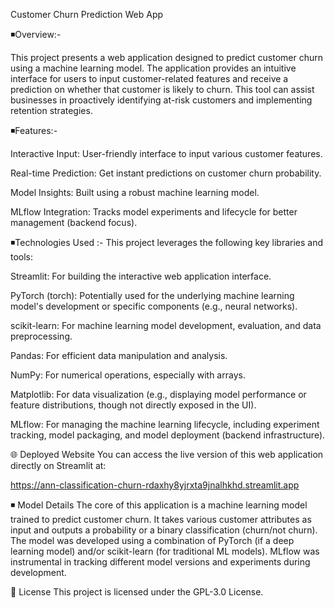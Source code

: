 Customer Churn Prediction Web App


◾Overview:-

This project presents a web application designed to predict customer churn using a machine learning model. The application provides an intuitive interface for users to input customer-related features and receive a prediction on whether that customer is likely to churn. This tool can assist businesses in proactively identifying at-risk customers and implementing retention strategies.

◾Features:-

Interactive Input: User-friendly interface to input various customer features.

Real-time Prediction: Get instant predictions on customer churn probability.

Model Insights: Built using a robust machine learning model.

MLflow Integration: Tracks model experiments and lifecycle for better management (backend focus).

◾Technologies Used :-
This project leverages the following key libraries and tools:

Streamlit: For building the interactive web application interface.

PyTorch (torch): Potentially used for the underlying machine learning model's development or specific components (e.g., neural networks).

scikit-learn: For machine learning model development, evaluation, and data preprocessing.

Pandas: For efficient data manipulation and analysis.

NumPy: For numerical operations, especially with arrays.

Matplotlib: For data visualization (e.g., displaying model performance or feature distributions, though not directly exposed in the UI).

MLflow: For managing the machine learning lifecycle, including experiment tracking, model packaging, and model deployment (backend infrastructure).


🌐 Deployed Website
You can access the live version of this web application directly on Streamlit at:

https://ann-classification-churn-rdaxhy8yjrxta9jnalhkhd.streamlit.app

◾ Model Details
The core of this application is a machine learning model trained to predict customer churn. It takes various customer attributes as input and outputs a probability or a binary classification (churn/not churn). The model was developed using a combination of PyTorch (if a deep learning model) and/or scikit-learn (for traditional ML models). MLflow was instrumental in tracking different model versions and experiments during development.

📄 License
This project is licensed under the GPL-3.0 License.
